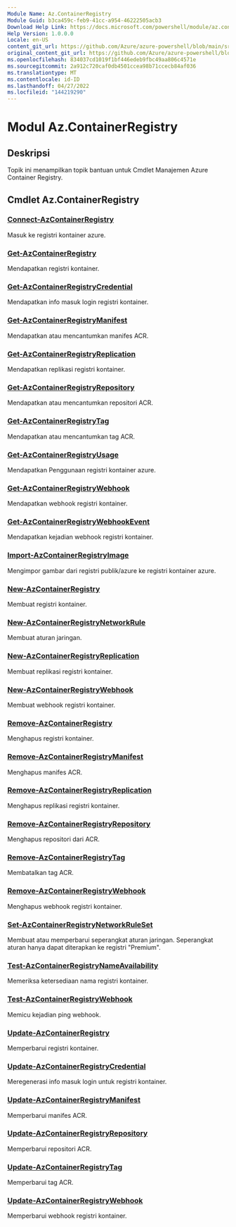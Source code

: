 ```yaml
---
Module Name: Az.ContainerRegistry
Module Guid: b3ca459c-feb9-41cc-a954-46222505acb3
Download Help Link: https://docs.microsoft.com/powershell/module/az.containerregistry
Help Version: 1.0.0.0
Locale: en-US
content_git_url: https://github.com/Azure/azure-powershell/blob/main/src/ContainerRegistry/ContainerRegistry/help/Az.ContainerRegistry.md
original_content_git_url: https://github.com/Azure/azure-powershell/blob/main/src/ContainerRegistry/ContainerRegistry/help/Az.ContainerRegistry.md
ms.openlocfilehash: 834037cd1019f1bf446edeb9fbc49aa806c4571e
ms.sourcegitcommit: 2a912c720caf0db4501ccea98b71ccecb84af036
ms.translationtype: MT
ms.contentlocale: id-ID
ms.lasthandoff: 04/27/2022
ms.locfileid: "144219290"
---
```

# Modul Az.ContainerRegistry
## Deskripsi
Topik ini menampilkan topik bantuan untuk Cmdlet Manajemen Azure Container Registry.

## Cmdlet Az.ContainerRegistry
### [Connect-AzContainerRegistry](Connect-AzContainerRegistry.md)
Masuk ke registri kontainer azure.

### [Get-AzContainerRegistry](Get-AzContainerRegistry.md)
Mendapatkan registri kontainer.

### [Get-AzContainerRegistryCredential](Get-AzContainerRegistryCredential.md)
Mendapatkan info masuk login registri kontainer.

### [Get-AzContainerRegistryManifest](Get-AzContainerRegistryManifest.md)
Mendapatkan atau mencantumkan manifes ACR. 

### [Get-AzContainerRegistryReplication](Get-AzContainerRegistryReplication.md)
Mendapatkan replikasi registri kontainer.

### [Get-AzContainerRegistryRepository](Get-AzContainerRegistryRepository.md)
Mendapatkan atau mencantumkan repositori ACR.

### [Get-AzContainerRegistryTag](Get-AzContainerRegistryTag.md)
Mendapatkan atau mencantumkan tag ACR. 

### [Get-AzContainerRegistryUsage](Get-AzContainerRegistryUsage.md)
Mendapatkan Penggunaan registri kontainer azure.

### [Get-AzContainerRegistryWebhook](Get-AzContainerRegistryWebhook.md)
Mendapatkan webhook registri kontainer.

### [Get-AzContainerRegistryWebhookEvent](Get-AzContainerRegistryWebhookEvent.md)
Mendapatkan kejadian webhook registri kontainer.

### [Import-AzContainerRegistryImage](Import-AzContainerRegistryImage.md)
Mengimpor gambar dari registri publik/azure ke registri kontainer azure.

### [New-AzContainerRegistry](New-AzContainerRegistry.md)
Membuat registri kontainer.

### [New-AzContainerRegistryNetworkRule](New-AzContainerRegistryNetworkRule.md)
Membuat aturan jaringan.

### [New-AzContainerRegistryReplication](New-AzContainerRegistryReplication.md)
Membuat replikasi registri kontainer.

### [New-AzContainerRegistryWebhook](New-AzContainerRegistryWebhook.md)
Membuat webhook registri kontainer.

### [Remove-AzContainerRegistry](Remove-AzContainerRegistry.md)
Menghapus registri kontainer.

### [Remove-AzContainerRegistryManifest](Remove-AzContainerRegistryManifest.md)
Menghapus manifes ACR. 

### [Remove-AzContainerRegistryReplication](Remove-AzContainerRegistryReplication.md)
Menghapus replikasi registri kontainer.

### [Remove-AzContainerRegistryRepository](Remove-AzContainerRegistryRepository.md)
Menghapus repositori dari ACR.

### [Remove-AzContainerRegistryTag](Remove-AzContainerRegistryTag.md)
Membatalkan tag ACR.

### [Remove-AzContainerRegistryWebhook](Remove-AzContainerRegistryWebhook.md)
Menghapus webhook registri kontainer.

### [Set-AzContainerRegistryNetworkRuleSet](Set-AzContainerRegistryNetworkRuleSet.md)
Membuat atau memperbarui seperangkat aturan jaringan. Seperangkat aturan hanya dapat diterapkan ke registri "Premium".

### [Test-AzContainerRegistryNameAvailability](Test-AzContainerRegistryNameAvailability.md)
Memeriksa ketersediaan nama registri kontainer.

### [Test-AzContainerRegistryWebhook](Test-AzContainerRegistryWebhook.md)
Memicu kejadian ping webhook.

### [Update-AzContainerRegistry](Update-AzContainerRegistry.md)
Memperbarui registri kontainer.

### [Update-AzContainerRegistryCredential](Update-AzContainerRegistryCredential.md)
Meregenerasi info masuk login untuk registri kontainer.

### [Update-AzContainerRegistryManifest](Update-AzContainerRegistryManifest.md)
Memperbarui manifes ACR. 

### [Update-AzContainerRegistryRepository](Update-AzContainerRegistryRepository.md)
Memperbarui repositori ACR.

### [Update-AzContainerRegistryTag](Update-AzContainerRegistryTag.md)
Memperbarui tag ACR.

### [Update-AzContainerRegistryWebhook](Update-AzContainerRegistryWebhook.md)
Memperbarui webhook registri kontainer.

